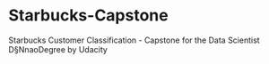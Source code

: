 # Starbucks-Capstone
Starbucks Customer Classification - Capstone for the Data Scientist D§NnaoDegree by Udacity
